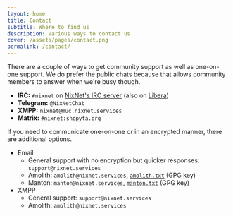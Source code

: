 ```yaml
---
layout: home
title: Contact
subtitle: Where to find us
description: Various ways to contact us
cover: /assets/pages/contact.png
permalink: /contact/
---
```


There are a couple of ways to get community support as well as one-on-one
support. We do prefer the public chats because that allows community members to
answer when we're busy though.

* **IRC:** `#nixnet` on [NixNet's IRC server](https://docs.nixnet.services/IRC)
  (also on [Libera](https://libera.chat))
* **Telegram:** `@NixNetChat`
* **XMPP:** `nixnet@muc.nixnet.services`
* **Matrix:** `#nixnet:snopyta.org`

If you need to communicate one-on-one or in an encrypted manner, there are
additional options.

* Email
  * General support with no encryption but quicker responses: `support@nixnet.services`
  * Amolith: `amolith@nixnet.services`, [`amolith.txt`](/amolith.txt) (GPG key)
  * Manton: `manton@nixnet.services`, [`manton.txt`](/manton.txt) (GPG key)
* XMPP
  * General support: `support@nixnet.services`
  * Amolith: `amolith@nixnet.services`
